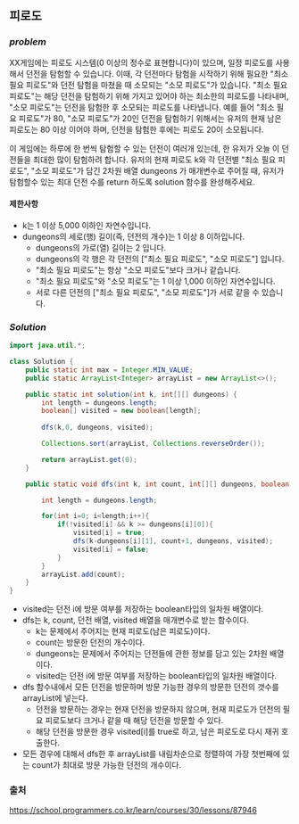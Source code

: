 ## **피로도**


### ***problem***
XX게임에는 피로도 시스템(0 이상의 정수로 표현합니다)이 있으며, 일정 피로도를 사용해서 던전을 탐험할 수 있습니다. 이때, 각 던전마다 탐험을 시작하기 위해 필요한 "최소 필요 피로도"와 던전 탐험을 마쳤을 때 소모되는 "소모 피로도"가 있습니다. "최소 필요 피로도"는 해당 던전을 탐험하기 위해 가지고 있어야 하는 최소한의 피로도를 나타내며, "소모 피로도"는 던전을 탐험한 후 소모되는 피로도를 나타냅니다. 예를 들어 "최소 필요 피로도"가 80, "소모 피로도"가 20인 던전을 탐험하기 위해서는 유저의 현재 남은 피로도는 80 이상 이어야 하며, 던전을 탐험한 후에는 피로도 20이 소모됩니다.

이 게임에는 하루에 한 번씩 탐험할 수 있는 던전이 여러개 있는데, 한 유저가 오늘 이 던전들을 최대한 많이 탐험하려 합니다. 유저의 현재 피로도 k와 각 던전별 "최소 필요 피로도", "소모 피로도"가 담긴 2차원 배열 dungeons 가 매개변수로 주어질 때, 유저가 탐험할수 있는 최대 던전 수를 return 하도록 solution 함수를 완성해주세요.

#### **제한사항**
- k는 1 이상 5,000 이하인 자연수입니다.
- dungeons의 세로(행) 길이(즉, 던전의 개수)는 1 이상 8 이하입니다.
    - dungeons의 가로(열) 길이는 2 입니다.
    - dungeons의 각 행은 각 던전의 ["최소 필요 피로도", "소모 피로도"] 입니다.
    - "최소 필요 피로도"는 항상 "소모 피로도"보다 크거나 같습니다.
    - "최소 필요 피로도"와 "소모 피로도"는 1 이상 1,000 이하인 자연수입니다.
    - 서로 다른 던전의 ["최소 필요 피로도", "소모 피로도"]가 서로 같을 수 있습니다.

### ***Solution***
``` java
import java.util.*;

class Solution {
    public static int max = Integer.MIN_VALUE;
    public static ArrayList<Integer> arrayList = new ArrayList<>();

    public static int solution(int k, int[][] dungeons) {
        int length = dungeons.length;
        boolean[] visited = new boolean[length];
        
        dfs(k,0, dungeons, visited);

        Collections.sort(arrayList, Collections.reverseOrder());

        return arrayList.get(0);
    }

    public static void dfs(int k, int count, int[][] dungeons, boolean[] visited){

        int length = dungeons.length;

        for(int i=0; i<length;i++){
            if(!visited[i] && k >= dungeons[i][0]){
                visited[i] = true;
                dfs(k-dungeons[i][1], count+1, dungeons, visited);
                visited[i] = false;
            }
        }
        arrayList.add(count);
    }
}
```
- visited는 던전 i에 방문 여부를 저장하는 boolean타입의 일차원 배열이다.
- dfs는 k, count, 던전 배열, visited 배열을 매개변수로 받는 함수이다.
    - k는 문제에서 주어지는 현재 피로도(남은 피로도)이다.
    - count는 방문한 던전의 개수이다.
    - dungeons는 문제에서 주어지는 던전들에 관한 정보를 담고 있는 2차원 배열이다.
    - visited는 던전 i에 방문 여부를 저장하는 boolean타입의 일차원 배열이다.
- dfs 함수내에서 모든 던전을 방문하며 방문 가능한 경우의 방문한 던전의 갯수를 arrayList에 넣는다.
    - 던전을 방문하는 경우는 현재 던전을 방문하지 않으며, 현재 피로도가 던전의 필요 피로도보다 크거나 같을 때 해당 던전을 방문할 수 있다.
    - 해당 던전을 방문한 경우 visited[i]를 true로 하고, 남은 피로도로 다시 재귀 호출한다.
- 모든 경우에 대해서 dfs한 후 arrayList를 내림차순으로 정렬하여 가장 첫번째에 있는 count가 최대로 방문 가능한 던전의 개수이다.

### 출처
https://school.programmers.co.kr/learn/courses/30/lessons/87946